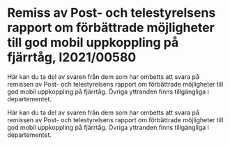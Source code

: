 # Remiss av Post- och telestyrelsens rapport om förbättrade möjligheter till god mobil uppkoppling på fjärrtåg, I2021/00580

Här kan du ta del av svaren från dem som har ombetts att svara på remissen av Post- och telestyrelsens rapport om förbättrade möjligheter till god mobil uppkoppling på fjärrtåg. Övriga yttranden finns tillgängliga i departementet.

Här kan du ta del av svaren från dem som har ombetts att svara på remissen av Post- och telestyrelsens rapport om förbättrade möjligheter till god mobil uppkoppling på fjärrtåg. Övriga yttranden finns tillgängliga i departementet.
